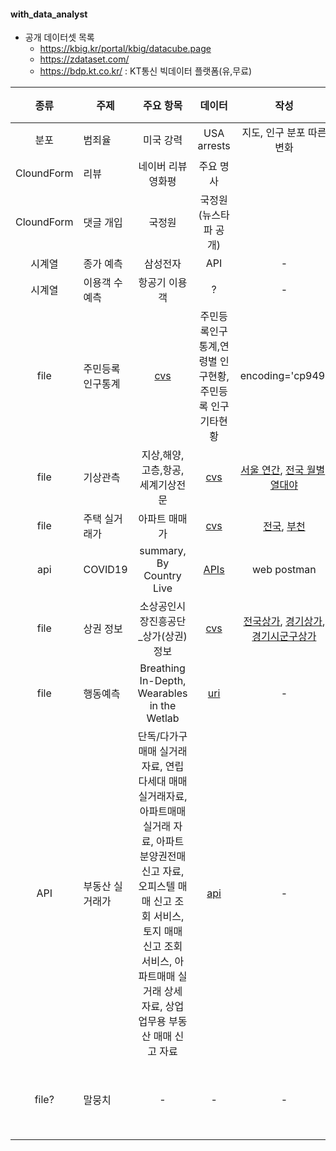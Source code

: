 #### with_data_analyst
- 공개 데이터셋 목록 
  - https://kbig.kr/portal/kbig/datacube.page
  - https://zdataset.com/
  - https://bdp.kt.co.kr/ : KT통신 빅데이터 플랫폼(유,무료)

|종류| 주제 | 주요 항목 |데이터| 작성 | 출처 | 참조 |
| :---: | --- | :---: | :---: | :---: | :---: | :---: |
|분포| 범죄율 | 미국 강력 |USA arrests| 지도, 인구 분포 따른 변화 | - | - |
|CloundForm| 리뷰 | 네이버 리뷰 영화평 |주요 명사|  | - | - |
|CloundForm| 댓글 개입 | 국정원 |국정원(뉴스타파 공개)|  | - | - |
|시계열| 종가 예측 | 삼성전자 |API| - | - | - |
|시계열| 이용객 수 예측 | 항공기 이용객 |?| - | - | - |
| file| 주민등록인구통계| [cvs](https://jumin.mois.go.kr/index.jsp) | 주민등록인구통계,연령별 인구현황,주민등록 인구 기타현황 | encoding='cp949' | [행정안전부](https://mois.go.kr/) |  |
|file | 기상관측 | 지상,해양,고층,항공,세계기상전문 |[cvs](https://data.kma.go.kr/data/grnd/selectAsosRltmList.do?pgmNo=36)| [서울 연간](codes/연별_서울_기온변화.ipynb), [전국 월별](./codes/지점별_연_기온변화.ipynb), [열대야](./codes/서울_열대야_시각화.ipynb) | [기상자료개발포털](https://data.kma.go.kr) |  |
|file| 주택 실거래가 | 아파트 매매가 |[cvs](http://rtdown.molit.go.kr/)|[전국](codes/주택실거래가_전국.ipynb), [부천](./codes/주택실거래가_부천.ipynb)| [국토교통부](http://rt.molit.go.kr/) | - |
|api | COVID19 | summary, By Country Live |[APIs](https://documenter.getpostman.com/view/10808728/SzS8rjbc)| web postman | [sourced from Johns Hopkins](https://covid19api.com/) | - |
|file| 상권 정보 | 소상공인시장진흥공단_상가(상권)정보 |[cvs](https://www.data.go.kr/data/15083033/fileData.do)| [전국상가](./codes/전국상가분석.ipynb), [경기상가](./codes/경기상가분석.ipynb), [경기시군구상가](./codes/경기시군구상가분석_지도.ipynb) | [공공데이터포털](https://www.data.go.kr/) | - |
|file| 행동예측 | Breathing In-Depth, Wearables in the Wetlab |[uri](https://ubicomp.eti.uni-siegen.de/home/datasets/index.html.en?lang=en)| - | - | - |
|API| 부동산 실거래가 | 단독/다가구 매매 실거래 자료, 연립다세대 매매 실거래자료, 아파트매매 실거래 자료, 아파트 분양권전매 신고 자료, 오피스텔 매매 신고 조회 서비스, 토지 매매 신고 조회 서비스, 아파트매매 실거래 상세 자료, 상업업무용 부동산 매매 신고 자료 |[api](https://www.data.go.kr/)| - | [공공데이터포털](https://www.data.go.kr/) | 국토교통부 |
|file?| 말뭉치 | - |-| - | [국립어학원](https://corpus.korean.go.kr/) | 국립어학원 |

